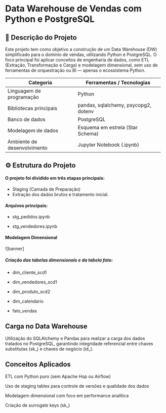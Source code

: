 # Data Warehouse de Vendas com Python e PostgreSQL


## 📘 Descrição do Projeto
Este projeto tem como objetivo a construção de um Data Warehouse (DW) simplificado para o domínio de vendas, utilizando Python e PostgreSQL.
O foco principal foi aplicar conceitos de engenharia de dados, como ETL (Extração, Transformação e Carga) e modelagem dimensional, sem uso de ferramentas de orquestração ou BI — apenas o ecossistema Python.

| Categoria                   | Ferramentas / Tecnologias            |
| --------------------------- | ------------------------------------ |
| Linguagem de programação    | Python                               |
| Bibliotecas principais      | pandas, sqlalchemy, psycopg2, dotenv |
| Banco de dados              | PostgreSQL                           |
| Modelagem de dados          | Esquema em estrela (Star Schema)     |
| Ambiente de desenvolvimento | Jupyter Notebook (.ipynb)            |


## ⚙️ Estrutura do Projeto

#### O projeto foi dividido em três etapas principais:

- Staging (Camada de Preparação)
- Extração dos dados brutos e tratamento inicial.

#### Arquivos principais:

- stg_pedidos.ipynb

- stg_vendedores.ipynb

#### Modelagem Dimensional

![banner]
##### Criação das tabelas dimensionais e da tabela fato:

- dim_cliente_scd1

- dim_vendedores_scd1

- dim_produto_scd2

- dim_calendario

- fato_vendas

## Carga no Data Warehouse
Utilização do SQLAlchemy e Pandas para realizar a carga dos dados tratados no PostgreSQL, 
garantindo integridade referencial entre chaves substitutas (sk_) e chaves de negócio (id_).

## Conceitos Aplicados

ETL com Python puro (sem Apache Hop ou Airflow)

Uso de staging tables para controle de versões e qualidade dos dados

Modelagem dimensional com foco em performance analítica

Criação de surrogate keys (sk_)
